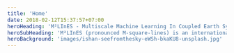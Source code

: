 ```yaml
---
title: 'Home'
date: 2018-02-12T15:37:57+07:00
heroHeading: 'M²LInES - Multiscale Machine Learning In Coupled Earth System Modeling'
heroSubHeading: 'M²LInES (pronounced M-square-lines) is an international collaborative project with the goal of improving climate projections, using scientific and interpretable Machine Learning to capture unaccounted physical processes at the air-sea-ice interface.' 
heroBackground: 'images/ishan-seefromthesky-eWSh-bkaKU8-unsplash.jpg'
---
```

